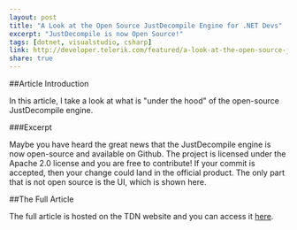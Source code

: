 ```yaml
---
layout: post
title: "A Look at the Open Source JustDecompile Engine for .NET Devs"
excerpt: "JustDecompile is now Open Source!"
tags: [dotnet, visualstudio, csharp]
link: http://developer.telerik.com/featured/a-look-at-the-open-source-justdecompile-engine/
share: true
---
```

##Article Introduction

In this article, I take a look at what is "under the hood" of the open-source JustDecompile engine.  

###Excerpt 

Maybe you have heard the great news that the JustDecompile engine is now open-source and available on Github. The project is licensed under the Apache 2.0 license and you are free to contribute! If your commit is accepted, then your change could land in the official product. The only part that is not open source is the UI, which is shown here.

##The Full Article

The full article is hosted on the TDN website and you can access it [here](http://developer.telerik.com/featured/a-look-at-the-open-source-justdecompile-engine/).
